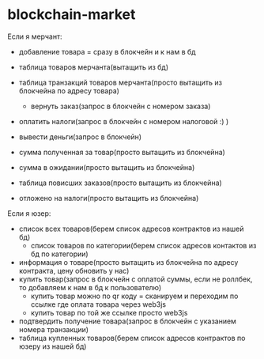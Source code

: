 # blockchain-market
Если я мерчант:
- добавление товара = сразу в блокчейн и к нам в бд
- таблица товаров мерчанта(вытащить из бд)
- таблица транзакций товаров мерчанта(просто вытащить из блокчейна по адресу товара)
    - вернуть заказ(запрос в блокчейн с номером заказа)

- оплатить налоги(запрос в блокчейн с номером налоговой :) )
- вывести деньги(запрос в блокчейн)
- сумма полученная за товар(просто вытащить из блокчейна)
- сумма в ожидании(просто вытащить из блокчейна)
- таблица повисших заказов(просто вытащить из блокчейна)
- отложено на налоги(просто вытащить из блокчейна)

Если я юзер:
- список всех товаров(берем список адресов контрактов из нашей бд)
    - список товаров по категории(берем список адресов контактов из бд по категории)
- информация о товаре(просто вытащить из блокчейна по адресу контракта, цену обновить у нас)
- купить товар(запрос в блокчейн с оплатой суммы, если не роллбек, то добавляем к нам в бд к пользователю)
    - купить товар можно по qr коду = сканируем и переходим по ссылке где оплата товара через web3js
    - купить товар по той же ссылке просто web3js
- подтвердить получение товара(запрос в блокчейн с указанием номера транзакции)
- таблица купленных товаров(берем список адресов контрактов по юзеру из нашей бд)